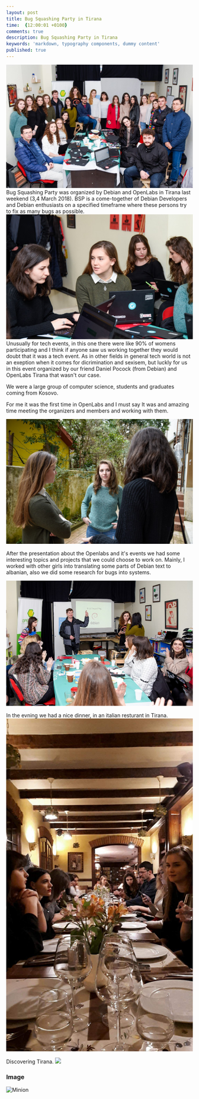 ```yaml
---
layout: post
title: Bug Squashing Party in Tirana
time:  {12:00:01 +0100}
comments: true
description: Bug Squashing Party in Tirana
keywords: 'markdown, typography components, dummy content'
published: true
---
```

<img src="\assets\images\IMG_20180306_183729.png">  
Bug Squashing Party was organized by Debian and OpenLabs in Tirana last weekend (3,4 March 2018). BSP is a come-together of Debian Developers and Debian enthusiasts on a specified timeframe where these persons try to fix as many bugs as possible.

<img src="\assets\images\ARP2102.jpg"> 
Unusually for tech events, in this one there were like 90% of womens participating and I think if anyone saw us working together they would doubt that it was a tech event. 
As in other fields in general tech world is not an exeption when it comes for dicrimination and sexisem, 
but luckly for us in this event organized by our friend Daniel Pocock (from Debian) and OpenLabs Tirana that wasn't our case. 
 
We were a large group of computer science, students and graduates coming from Kosovo. 

For me it was the first time in OpenLabs and I must say It was and amazing time meeting the organizers and members and working with them.

<img src="\assets\images\ARP2148.jpg">

After the presentation about the Openlabs and it's events we had some interesting topics and projects that we could choose to work on. Mainly, I worked with other girls into translating some parts of Debian text to albanian, also we did some research for bugs into systems. 

<img src="\assets\images\1024px-ARP2076.jpg">

In the evning we had a nice dinner, in an italian resturant in Tirana. 
<img src="\assets\images\received_10215234012913723.jpeg">

Discovering Tirana. 
<img src="\assets\images\IMG_20180304_114027.jpg">



<div class="divider"></div>

### Image

![Minion](http://octodex.github.com/images/minion.png)
